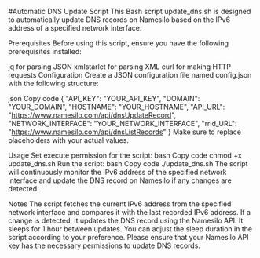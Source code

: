 #Automatic DNS Update Script
This Bash script update_dns.sh is designed to automatically update DNS records on Namesilo based on the IPv6 address of a specified network interface.

Prerequisites
Before using this script, ensure you have the following prerequisites installed:

jq for parsing JSON
xmlstarlet for parsing XML
curl for making HTTP requests
Configuration
Create a JSON configuration file named config.json with the following structure:

json
Copy code
{
  "API_KEY": "YOUR_API_KEY",
  "DOMAIN": "YOUR_DOMAIN",
  "HOSTNAME": "YOUR_HOSTNAME",
  "API_URL": "https://www.namesilo.com/api/dnsUpdateRecord",
  "NETWORK_INTERFACE": "YOUR_NETWORK_INTERFACE",
  "rrid_URL": "https://www.namesilo.com/api/dnsListRecords"
}
Make sure to replace placeholders with your actual values.

Usage
Set execute permission for the script:
bash
Copy code
chmod +x update_dns.sh
Run the script:
bash
Copy code
./update_dns.sh
The script will continuously monitor the IPv6 address of the specified network interface and update the DNS record on Namesilo if any changes are detected.

Notes
The script fetches the current IPv6 address from the specified network interface and compares it with the last recorded IPv6 address. If a change is detected, it updates the DNS record using the Namesilo API.
It sleeps for 1 hour between updates. You can adjust the sleep duration in the script according to your preference.
Please ensure that your Namesilo API key has the necessary permissions to update DNS records.
